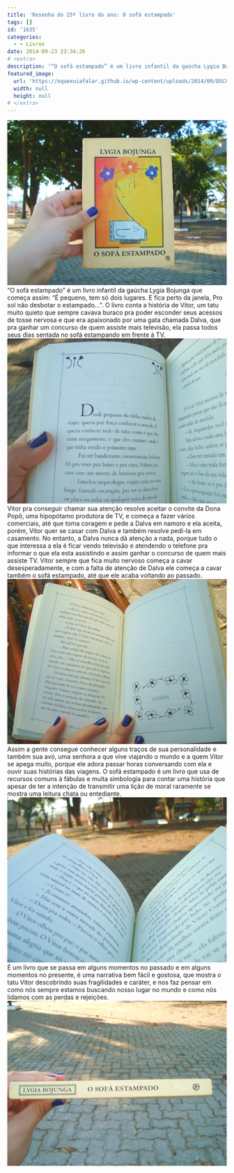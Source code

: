 ```yaml
---
title: 'Resenha do 25º livro do ano: O sofá estampado'
tags: []
id: '1635'
categories:
  - - Livros
date: 2014-09-23 23:34:26
# <extra>
description: '“O sofá estampado” é um livro infantil da gaúcha Lygia Bojunga que começa assim: “É pequeno, tem só dois lugares. E fica perto da janela, Pro sol não desbotar o estampado&#8230;”. O livro conta a história de Vitor, um tatu muito quieto que sempre cavava buraco pra poder esconder seus acessos de tosse nervosa e que era apaixonado por uma gata chamada Dalva, que pra ganhar um concurso de quem assiste mais televisão, ela passa todos seus dias sentada no sofá estampando em frente à TV. Vitor pra conseguir chamar sua atenção resolve aceitar o convite da Dona Popô, uma hipopótamo produtora de TV, e começa a fazer vários comerciais, até que toma coragem e pede a Dalva em namoro e ela aceita, porém, Vitor quer se casar com Dalva e também resolve pedi-la em casamento. No entanto, a Dalva &hellip;'
featured_image: 
  url: 'https://oqueeuiafalar.github.io/wp-content/uploads/2014/09/DSC03219.jpg'
  width: null
  height: null
# </extra>
---
```


[![Capa do livro O Sofá Estampado](/wp-content/uploads/2014/09/DSC03219.jpg)](/wp-content/uploads/2014/09/DSC03219.jpg) “O sofá estampado” é um livro infantil da gaúcha Lygia Bojunga que começa assim: “É pequeno, tem só dois lugares. E fica perto da janela, Pro sol não desbotar o estampado...”. O livro conta a história de Vitor, um tatu muito quieto que sempre cavava buraco pra poder esconder seus acessos de tosse nervosa e que era apaixonado por uma gata chamada Dalva, que pra ganhar um concurso de quem assiste mais televisão, ela passa todos seus dias sentada no sofá estampando em frente à TV. [![Página do livro O Sofá Estampado ](/wp-content/uploads/2014/09/DSC03213.jpg)](/wp-content/uploads/2014/09/DSC03213.jpg) Vitor pra conseguir chamar sua atenção resolve aceitar o convite da Dona Popô, uma hipopótamo produtora de TV, e começa a fazer vários comerciais, até que toma coragem e pede a Dalva em namoro e ela aceita, porém, Vitor quer se casar com Dalva e também resolve pedi-la em casamento. No entanto, a Dalva nunca dá atenção a nada, porque tudo o que interessa a ela é ficar vendo televisão e atendendo o telefone pra informar o que ela esta assistindo e assim ganhar o concurso de quem mais assiste TV. Vitor sempre que fica muito nervoso começa a cavar desesperadamente, e com a falta de atenção de Dalva ele começa a cavar também o sofá estampado, até que ele acaba voltando ao passado. [![páginas do livro O sofá estampado ](/wp-content/uploads/2014/09/DSC03214.jpg)](/wp-content/uploads/2014/09/DSC03214.jpg) Assim a gente consegue conhecer alguns traços de sua personalidade e também sua avó, uma senhora a que vive viajando o mundo e a quem Vitor se apega muito, porque ele adora passar horas conversando com ela e ouvir suas histórias das viagens. O sofá estampado é um livro que usa de recursos comuns à fábulas e muita simbologia para contar uma história que apesar de ter a intenção de transmitir uma lição de moral raramente se mostra uma leitura chata ou entediante. [![Páginas do livro O sofá estampado](/wp-content/uploads/2014/09/DSC03212.jpg)](/wp-content/uploads/2014/09/DSC03212.jpg) É um livro que se passa em alguns momentos no passado e em alguns momentos no presente, é uma narrativa bem fácil e gostosa, que mostra o tatu Vitor descobrindo suas fragilidades e caráter, e nos faz pensar em como nós sempre estamos buscando nosso lugar no mundo e como nós lidamos com as perdas e rejeições. [![Lombada do livro O Sofá Estampado ](/wp-content/uploads/2014/09/DSC03211.jpg)](/wp-content/uploads/2014/09/DSC03211.jpg)
